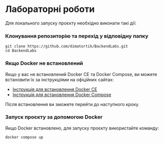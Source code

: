 # Лабораторні роботи

Для локального запуску проєкту необхідно виконати такі дії:

### Клонування репозиторію та перехід у відповідну папку

```
git clone https://github.com/dimatortik/BackendLabs.git
cd BackendLabs
```

### Якщо Docker не встановлений

Якщо у вас не встановлений Docker CE та Docker Compose, ви можете встановити їх за інструкціями на офіційних сайтах:

- [Інструкція для встановлення Docker CE](https://docs.docker.com/get-docker/)
- [Інструкція для встановлення Docker Compose](https://docs.docker.com/compose/install/)

Після встановлення ви зможете перейти до наступного кроку.

### Запуск проєкту за допомогою Docker

Якщо Docker встановлено, для запуску проєкту використайте команду:

```
docker compose up
```
